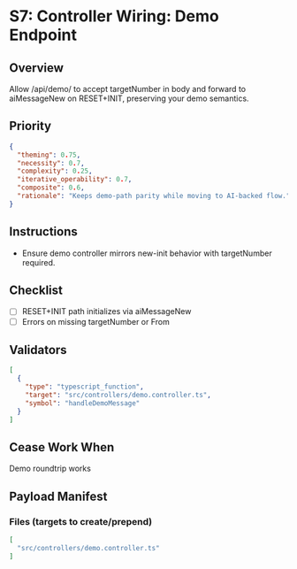 # S7: Controller Wiring: Demo Endpoint

## Overview
Allow /api/demo/ to accept targetNumber in body and forward to aiMessageNew on RESET+INIT, preserving your demo semantics.

## Priority
```json
{
  "theming": 0.75,
  "necessity": 0.7,
  "complexity": 0.25,
  "iterative_operability": 0.7,
  "composite": 0.6,
  "rationale": "Keeps demo-path parity while moving to AI-backed flow."
}
```

## Instructions
- Ensure demo controller mirrors new-init behavior with targetNumber required.

## Checklist
- [ ] RESET+INIT path initializes via aiMessageNew
- [ ] Errors on missing targetNumber or From

## Validators
```json
[
  {
    "type": "typescript_function",
    "target": "src/controllers/demo.controller.ts",
    "symbol": "handleDemoMessage"
  }
]
```

## Cease Work When
Demo roundtrip works

## Payload Manifest

### Files (targets to create/prepend)
```json
[
  "src/controllers/demo.controller.ts"
]
```
